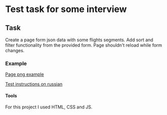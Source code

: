 ﻿# Test task for some interview

## Task

Create a page form json data with some flights segments. Add sort and filter functionality from the provided form. Page shouldn't reload while form changes.

### Example

[Page png example](https://github.com/kerbasi/testTask/blob/main/frontend-test/avia_search_results_.png)

[Test instructions on russian](https://github.com/kerbasi/testTask/blob/main/frontend-test/instructions.md)

#### Tools

For this project I used HTML, CSS and JS.
